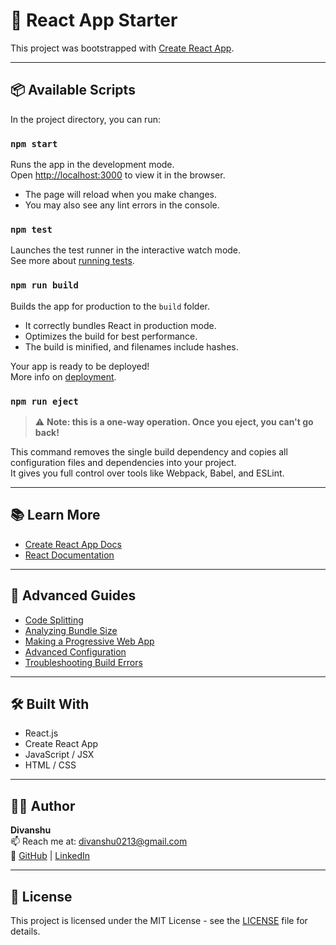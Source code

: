# 🚀 React App Starter

This project was bootstrapped with [Create React App](https://github.com/facebook/create-react-app).

---

## 📦 Available Scripts

In the project directory, you can run:

### `npm start`

Runs the app in the development mode.  
Open [http://localhost:3000](http://localhost:3000) to view it in the browser.

- The page will reload when you make changes.
- You may also see any lint errors in the console.

### `npm test`

Launches the test runner in the interactive watch mode.  
See more about [running tests](https://facebook.github.io/create-react-app/docs/running-tests).

### `npm run build`

Builds the app for production to the `build` folder.

- It correctly bundles React in production mode.
- Optimizes the build for best performance.
- The build is minified, and filenames include hashes.

Your app is ready to be deployed!  
More info on [deployment](https://facebook.github.io/create-react-app/docs/deployment).

### `npm run eject`

> ⚠️ **Note: this is a one-way operation. Once you eject, you can't go back!**

This command removes the single build dependency and copies all configuration files and dependencies into your project.  
It gives you full control over tools like Webpack, Babel, and ESLint.

---

## 📚 Learn More

- [Create React App Docs](https://facebook.github.io/create-react-app/docs/getting-started)
- [React Documentation](https://reactjs.org/)

---

## 🔧 Advanced Guides

- [Code Splitting](https://facebook.github.io/create-react-app/docs/code-splitting)
- [Analyzing Bundle Size](https://facebook.github.io/create-react-app/docs/analyzing-the-bundle-size)
- [Making a Progressive Web App](https://facebook.github.io/create-react-app/docs/making-a-progressive-web-app)
- [Advanced Configuration](https://facebook.github.io/create-react-app/docs/advanced-configuration)
- [Troubleshooting Build Errors](https://facebook.github.io/create-react-app/docs/troubleshooting#npm-run-build-fails-to-minify)

---

## 🛠️ Built With

- React.js
- Create React App
- JavaScript / JSX
- HTML / CSS

---

## 👨‍💻 Author

**Divanshu**  
📫 Reach me at: [divanshu0213@gmail.com](mailto:divanshu0213@gmail.com)  
🔗 [GitHub](https://github.com/dvanhu) | [LinkedIn](https://www.linkedin.com/in/your-profile)

---

## 📄 License

This project is licensed under the MIT License - see the [LICENSE](LICENSE) file for details.
